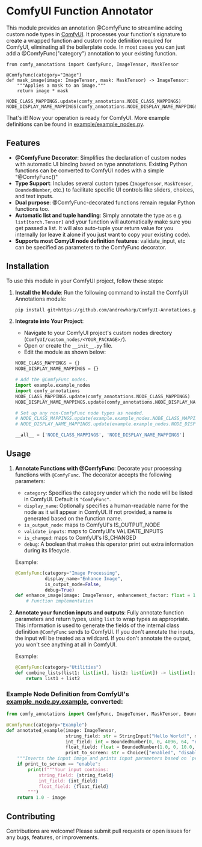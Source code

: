 # ComfyUI Function Annotator

This module provides an annotation @ComfyFunc to streamline adding custom node types in [ComfyUI](https://github.com/comfyanonymous/ComfyUI). It processes your function's signature to create a wrapped function and custom node definition required for ComfyUI, eliminating all the boilerplate code. In most cases you can just add a @ComfyFunc("category") annotation to your existing function.

```
from comfy_annotations import ComfyFunc, ImageTensor, MaskTensor

@ComfyFunc(category="Image")
def mask_image(image: ImageTensor, mask: MaskTensor) -> ImageTensor:
    """Applies a mask to an image."""
    return image * mask

NODE_CLASS_MAPPINGS.update(comfy_annotations.NODE_CLASS_MAPPINGS)
NODE_DISPLAY_NAME_MAPPINGS(comfy_annotations.NODE_DISPLAY_NAME_MAPPINGS)
```

That's it! Now your operation is ready for ComfyUI. More example definitions can be found in [example/example_nodes.py](example/example_nodes.py).

## Features

- **@ComfyFunc Decorator**: Simplifies the declaration of custom nodes with automatic UI binding based on type annotations. Existing Python functions can be converted to ComfyUI nodes with a simple "@ComfyFunc()"
- **Type Support**: Includes several custom types (`ImageTensor`, `MaskTensor`, `BoundedNumber`, etc.) to facilitate specific UI controls like sliders, choices, and text inputs.
- **Dual purpose**: @ComfyFunc-decorated functions remain regular Python functions too.
- **Automatic list and tuple handling**: Simply annotate the type as e.g. ```list[torch.Tensor]``` and your function will automatically make sure you get passed a list. It will also auto-tuple your return value for you internally (or leave it alone if you just want to copy your existing code).
- **Supports most ComyUI node definition features**: validate_input, etc can be specified as parameters to the ComfyFunc decorator.

## Installation

To use this module in your ComfyUI project, follow these steps:

1. **Install the Module**: Run the following command to install the ComfyUI Annotations module:

    ```bash
    pip install git+https://github.com/andrewharp/ComfyUI-Annotations.git
    ```

2. **Integrate into Your Project**:
    - Navigate to your ComfyUI project's custom nodes directory (`ComfyUI/custom_nodes/<YOUR_PACKAGE>/`).
    - Open or create the `__init__.py` file.
    - Edit the module as shown below:

    ```python
    NODE_CLASS_MAPPINGS = {}
    NODE_DISPLAY_NAME_MAPPINGS = {}

    # Add the @ComfyFunc nodes.
    import example.example_nodes
    import comfy_annotations
    NODE_CLASS_MAPPINGS.update(comfy_annotations.NODE_CLASS_MAPPINGS) 
    NODE_DISPLAY_NAME_MAPPINGS.update(comfy_annotations.NODE_DISPLAY_NAME_MAPPINGS)

    # Set up any non-ComfyFunc node types as needed.
    # NODE_CLASS_MAPPINGS.update(example.example_nodes.NODE_CLASS_MAPPINGS) 
    # NODE_DISPLAY_NAME_MAPPINGS.update(example.example_nodes.NODE_DISPLAY_NAME_MAPPINGS)

    __all__ = ['NODE_CLASS_MAPPINGS', 'NODE_DISPLAY_NAME_MAPPINGS']
    ```

## Usage

1. **Annotate Functions with @ComfyFunc**: Decorate your processing functions with `@ComfyFunc`. The decorator accepts the following parameters:
   - `category`: Specifies the category under which the node will be listed in ComfyUI. Default is `"ComfyFunc"`.
   - `display_name`: Optionally specifies a human-readable name for the node as it will appear in ComfyUI. If not provided, a name is generated based on the function name.
   - `is_output_node`: maps to ComfyUI's IS_OUTPUT_NODE
   - `validate_inputs`: maps to ComfyUI's VALIDATE_INPUTS
   - `is_changed`: maps to ComfyUI's IS_CHANGED
   - `debug`: A boolean that makes this operator print out extra information during its lifecycle.

    Example:
    ```python
    @ComfyFunc(category="Image Processing",
               display_name="Enhance Image",
               is_output_node=False,
               debug=True)
    def enhance_image(image: ImageTensor, enhancement_factor: float = 1.0) -> ImageTensor:
        # Function implementation
    ```

2. **Annotate your function inputs and outputs**: Fully annotate function parameters and return types, using `list` to wrap types as appropriate. This information is used to generate the fields of the internal class definition `@ComfyFunc` sends to ComfyUI. If you don't annotate the inputs, the input will be treated as a wildcard. If you don't annotate the output, you won't see anything at all in ComfyUI.

    Example:
    ```python
    @ComfyFunc(category="Utilities")
    def combine_lists(list1: list[int], list2: list[int]) -> list[int]:
        return list1 + list2
    ```

### Example Node Definition from ComfyUI's [example_node.py.example](https://github.com/comfyanonymous/ComfyUI/blob/master/custom_nodes/example_node.py.example), converted:

```python
from comfy_annotations import ComfyFunc, ImageTensor, MaskTensor, BoundedNumber, Choice, StringInput

@ComfyFunc(category="Example")
def annotated_example(image: ImageTensor, 
                      string_field: str = StringInput("Hello World!", multiline=False),
                      int_field: int = BoundedNumber(0, 0, 4096, 64, "number"), 
                      float_field: float = BoundedNumber(1.0, 0, 10.0, 0.01, 0.001),
                      print_to_screen: str = Choice(["enabled", "disabled"])) -> ImageTensor:
    """Inverts the input image and prints input parameters based on `print_to_screen` choice."""
    if print_to_screen == "enable":
        print(f"""Your input contains:
            string_field: {string_field}
            int_field: {int_field}
            float_field: {float_field}
        """)
    return 1.0 - image
```

## Contributing

Contributions are welcome! Please submit pull requests or open issues for any bugs, features, or improvements.